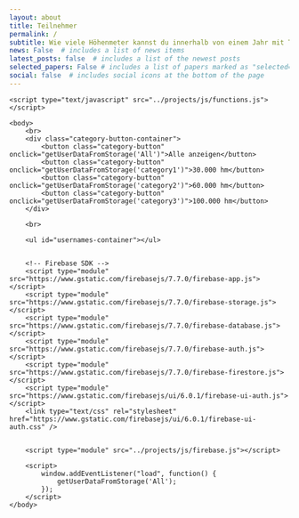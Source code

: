 ```yaml
---
layout: about
title: Teilnehmer
permalink: /
subtitle: Wie viele Höhenmeter kannst du innerhalb von einem Jahr mit Trailrunning, Wandern und Skitouren sammeln?
news: False  # includes a list of news items
latest_posts: false  # includes a list of the newest posts
selected_papers: False # includes a list of papers marked as "selected={true}"
social: false  # includes social icons at the bottom of the page
---
```


<html>
    <head>
        <title>Firebase Image Upload using HTML and JavaScript</title>
        <link rel="stylesheet" type="text/css" href="../projects/css/style.css">
    </head>

    <script type="text/javascript" src="../projects/js/functions.js"></script>

    <body>
        <br>
        <div class="category-button-container">
            <button class="category-button" onclick="getUserDataFromStorage('All')">Alle anzeigen</button>
            <button class="category-button" onclick="getUserDataFromStorage('category1')">30.000 hm</button>
            <button class="category-button" onclick="getUserDataFromStorage('category2')">60.000 hm</button>
            <button class="category-button" onclick="getUserDataFromStorage('category3')">100.000 hm</button>
        </div>
        
        <br>

        <ul id="usernames-container"></ul>

        
        <!-- Firebase SDK -->
        <script type="module" src="https://www.gstatic.com/firebasejs/7.7.0/firebase-app.js"></script>
        <script type="module" src="https://www.gstatic.com/firebasejs/7.7.0/firebase-storage.js"></script>
        <script type="module" src="https://www.gstatic.com/firebasejs/7.7.0/firebase-database.js"></script>
        <script type="module" src="https://www.gstatic.com/firebasejs/7.7.0/firebase-auth.js"></script>
        <script type="module" src="https://www.gstatic.com/firebasejs/7.7.0/firebase-firestore.js"></script>
        <script type="module" src="https://www.gstatic.com/firebasejs/ui/6.0.1/firebase-ui-auth.js"></script>
        <link type="text/css" rel="stylesheet" href="https://www.gstatic.com/firebasejs/ui/6.0.1/firebase-ui-auth.css" />


        <script type="module" src="../projects/js/firebase.js"></script>

        <script>
            window.addEventListener("load", function() {
                getUserDataFromStorage('All');
            });
        </script>
    </body>
</html>